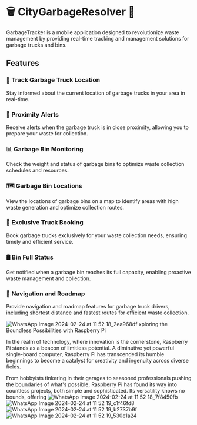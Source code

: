 # 🗑️ CityGarbageResolver  🚛

GarbageTracker is a mobile application designed to revolutionize waste management by providing real-time tracking and management solutions for garbage trucks and bins.


## Features

### 📍 Track Garbage Truck Location
Stay informed about the current location of garbage trucks in your area in real-time.

### 🚨 Proximity Alerts
Receive alerts when the garbage truck is in close proximity, allowing you to prepare your waste for collection.

### 📊 Garbage Bin Monitoring
Check the weight and status of garbage bins to optimize waste collection schedules and resources.

### 🗺️ Garbage Bin Locations
View the locations of garbage bins on a map to identify areas with high waste generation and optimize collection routes.

### 📅 Exclusive Truck Booking
Book garbage trucks exclusively for your waste collection needs, ensuring timely and efficient service.

### 🛢️ Bin Full Status
Get notified when a garbage bin reaches its full capacity, enabling proactive waste management and collection.

### 🧭 Navigation and Roadmap
Provide navigation and roadmap features for garbage truck drivers, including shortest distance and fastest routes for efficient waste collection.


![WhatsApp Image 2024-02-24 at 11 52 18_2ea968df](https://github.com/Biki463/City-Garbage-Resolver/assets/112604585/4cc60f93-67ed-467a-8c1b-e02bf851403d)
xploring the Boundless Possibilities with Raspberry Pi

In the realm of technology, where innovation is the cornerstone, Raspberry Pi stands as a beacon of limitless potential. A diminutive yet powerful single-board computer, Raspberry Pi has transcended its humble beginnings to become a catalyst for creativity and ingenuity across diverse fields.

From hobbyists tinkering in their garages to seasoned professionals pushing the boundaries of what's possible, Raspberry Pi has found its way into countless projects, both simple and sophisticated. Its versatility knows no bounds, offering
![WhatsApp Image 2024-02-24 at 11 52 18_7f8450fb](https://github.com/Biki463/City-Garbage-Resolver/assets/112604585/0e046dca-f6dd-40c2-88e1-8ac160cb5849)
![WhatsApp Image 2024-02-24 at 11 52 19_c1f46fd8](https://github.com/Biki463/City-Garbage-Resolver/assets/112604585/9efb1666-7093-4f53-851c-a1418a9ab2b6)
![WhatsApp Image 2024-02-24 at 11 52 19_b2737b9f](https://github.com/Biki463/City-Garbage-Resolver/assets/112604585/74a1ce9a-a239-48f9-8753-7d539a12d8ae)
![WhatsApp Image 2024-02-24 at 11 52 19_530e1a24](https://github.com/Biki463/City-Garbage-Resolver/assets/112604585/8a91e38d-3c82-4f75-8636-43d6a88a39ce)




